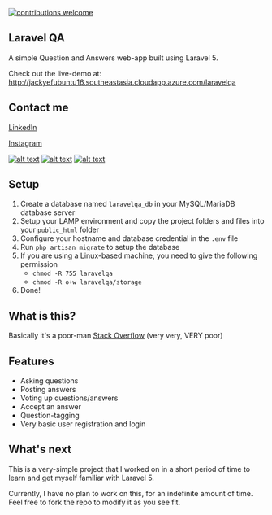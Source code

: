[![contributions welcome](https://img.shields.io/badge/contributions-welcome-brightgreen.svg?style=flat)](https://github.com/jackyef/asset-labeling-system/issues)

Laravel QA
---
A simple Question and Answers web-app built using Laravel 5. 

Check out the live-demo at: http://jackyefubuntu16.southeastasia.cloudapp.azure.com/laravelqa

Contact me
---
[LinkedIn](https://www.linkedin.com/in/jacky-efendi-094643a1/)

[Instagram](https://www.instagram.com/_u/jackyef_)

[![alt text][2.1]][2]
[![alt text][3.1]][3]
[![alt text][6.1]][6]

[2]: http://www.facebook.com/zhouyongchao
[3]: https://plus.google.com/+JackyEfendi1
[6]: http://www.github.com/jackyef

[1.1]: http://i.imgur.com/tXSoThF.png (twitter icon with padding)
[2.1]: http://i.imgur.com/P3YfQoD.png (facebook icon with padding)
[3.1]: http://i.imgur.com/yCsTjba.png (google plus icon with padding)
[4.1]: http://i.imgur.com/YckIOms.png (tumblr icon with padding)
[5.1]: http://i.imgur.com/1AGmwO3.png (dribbble icon with padding)
[6.1]: http://i.imgur.com/0o48UoR.png (github icon with padding)

Setup
---
1. Create a database named `laravelqa_db` in your MySQL/MariaDB database server
2. Setup your LAMP environment and copy the project folders and files into your `public_html` folder
3. Configure your hostname and database credential in the `.env` file
4. Run `php artisan migrate` to setup the database
5. If you are using a Linux-based machine, you need to give the following permission
    - `chmod -R 755 laravelqa`
    - `chmod -R o+w laravelqa/storage`
6. Done!

What is this?
------------
Basically it's a poor-man [Stack Overflow](https://stackoverflow.com) (very very, VERY poor)

Features 
---------
- Asking questions
- Posting answers
- Voting up questions/answers
- Accept an answer 
- Question-tagging
- Very basic user registration and login
    
What's next
-----------
This is a very-simple project that I worked on in a short period of time to learn and get myself familiar with Laravel 5.

Currently, I have no plan to work on this, for an indefinite amount of time. Feel free to fork the repo to modify it as you see fit.

